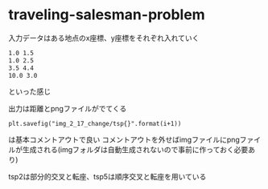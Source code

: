# traveling-salesman-problem
入力データはある地点のx座標、y座標をそれぞれ入れていく
```:input.txt
1.0 1.5
1.0 2.5
3.5 4.4
10.0 3.0
```
といった感じ

出力は距離とpngファイルがでてくる
```
plt.savefig("img_2_17_change/tsp{}".format(i+1)) 
```
は基本コメントアウトで良い
コメントアウトを外せばimgファイルにpngファイルが生成される(imgフォルダは自動生成されないので事前に作っておく必要あり)

tsp2は部分的交叉と転座、tsp5は順序交叉と転座を用いている

